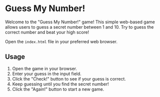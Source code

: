 # Guess My Number!

Welcome to the "Guess My Number!" game!
This simple web-based game allows users to guess a secret number between 1 and 10.
Try to guess the correct number and beat your high score!

Open the `index.html` file in your preferred web browser.

## Usage

1. Open the game in your browser.
2. Enter your guess in the input field.
3. Click the "Check!" button to see if your guess is correct.
4. Keep guessing until you find the secret number!
5. Click the "Again!" button to start a new game.
